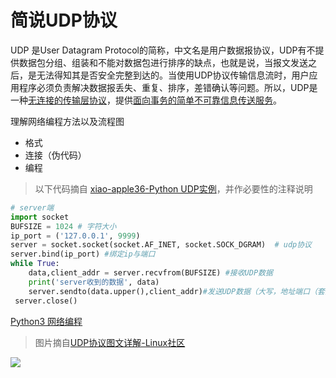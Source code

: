# 简说UDP协议

UDP 是User Datagram Protocol的简称，中文名是用户数据报协议，UDP有不提供数据包分组、组装和不能对数据包进行排序的缺点，也就是说，当报文发送之后，是无法得知其是否安全完整到达的。当使用UDP协议传输信息流时，用户应用程序必须负责解决数据报丢失、重复、排序，差错确认等问题。所以，UDP是一种<ins>无连接的传输层协议</ins>，提供<ins>面向事务的简单不可靠信息传送服务</ins>。


理解网络编程方法以及流程图

* 格式
* 连接（伪代码）
* 编程

> 以下代码摘自 [xiao-apple36-Python UDP实例](cnblogs.com/xiao-apple36/p/9279108.html)，并作必要性的注释说明

```python
# server端
import socket
BUFSIZE = 1024 # 字符大小
ip_port = ('127.0.0.1', 9999)
server = socket.socket(socket.AF_INET, socket.SOCK_DGRAM)  # udp协议
server.bind(ip_port) #绑定ip与端口
while True:
    data,client_addr = server.recvfrom(BUFSIZE) #接收UDP数据
    print('server收到的数据', data)
    server.sendto(data.upper(),client_addr)#发送UDP数据（大写，地址端口（套接字））
 server.close()
```



[Python3 网络编程](https://www.runoob.com/python3/python3-socket.html)

> 图片摘自[UDP协议图文详解-Linux社区](https://www.linuxidc.com/Linux/2018-09/154366.htm)

![](https://i.postimg.cc/rsyz9qX9/180924145972612.jpg)
